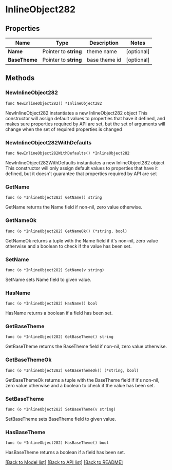 # InlineObject282

## Properties

Name | Type | Description | Notes
------------ | ------------- | ------------- | -------------
**Name** | Pointer to **string** | theme name | [optional] 
**BaseTheme** | Pointer to **string** | base theme id  | [optional] 

## Methods

### NewInlineObject282

`func NewInlineObject282() *InlineObject282`

NewInlineObject282 instantiates a new InlineObject282 object
This constructor will assign default values to properties that have it defined,
and makes sure properties required by API are set, but the set of arguments
will change when the set of required properties is changed

### NewInlineObject282WithDefaults

`func NewInlineObject282WithDefaults() *InlineObject282`

NewInlineObject282WithDefaults instantiates a new InlineObject282 object
This constructor will only assign default values to properties that have it defined,
but it doesn't guarantee that properties required by API are set

### GetName

`func (o *InlineObject282) GetName() string`

GetName returns the Name field if non-nil, zero value otherwise.

### GetNameOk

`func (o *InlineObject282) GetNameOk() (*string, bool)`

GetNameOk returns a tuple with the Name field if it's non-nil, zero value otherwise
and a boolean to check if the value has been set.

### SetName

`func (o *InlineObject282) SetName(v string)`

SetName sets Name field to given value.

### HasName

`func (o *InlineObject282) HasName() bool`

HasName returns a boolean if a field has been set.

### GetBaseTheme

`func (o *InlineObject282) GetBaseTheme() string`

GetBaseTheme returns the BaseTheme field if non-nil, zero value otherwise.

### GetBaseThemeOk

`func (o *InlineObject282) GetBaseThemeOk() (*string, bool)`

GetBaseThemeOk returns a tuple with the BaseTheme field if it's non-nil, zero value otherwise
and a boolean to check if the value has been set.

### SetBaseTheme

`func (o *InlineObject282) SetBaseTheme(v string)`

SetBaseTheme sets BaseTheme field to given value.

### HasBaseTheme

`func (o *InlineObject282) HasBaseTheme() bool`

HasBaseTheme returns a boolean if a field has been set.


[[Back to Model list]](../README.md#documentation-for-models) [[Back to API list]](../README.md#documentation-for-api-endpoints) [[Back to README]](../README.md)


